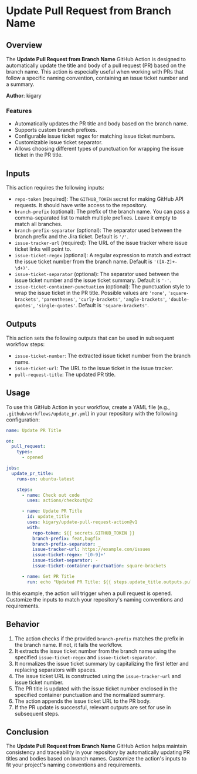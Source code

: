# Update Pull Request from Branch Name

## Overview

The **Update Pull Request from Branch Name** GitHub Action is designed to automatically update the title and body of a pull request (PR) based on the branch name. This action is especially useful when working with PRs that follow a specific naming convention, containing an issue ticket number and a summary.

**Author**: kigary

### Features

- Automatically updates the PR title and body based on the branch name.
- Supports custom branch prefixes.
- Configurable issue ticket regex for matching issue ticket numbers.
- Customizable issue ticket separator.
- Allows choosing different types of punctuation for wrapping the issue ticket in the PR title.

## Inputs

This action requires the following inputs:

- `repo-token` (required): The `GITHUB_TOKEN` secret for making GitHub API requests. It should have write access to the repository.
- `branch-prefix` (optional): The prefix of the branch name. You can pass a comma-separated list to match multiple prefixes. Leave it empty to match all branches.
- `branch-prefix-separator` (optional): The separator used between the branch prefix and the Jira ticket. Default is `'/'`.
- `issue-tracker-url` (required): The URL of the issue tracker where issue ticket links will point to.
- `issue-ticket-regex` (optional): A regular expression to match and extract the issue ticket number from the branch name. Default is `'([A-Z]+-\d+)'`.
- `issue-ticket-separator` (optional): The separator used between the issue ticket number and the issue ticket summary. Default is `'-'`.
- `issue-ticket-container-punctuation` (optional): The punctuation style to wrap the issue ticket in the PR title. Possible values are `'none'`, `'square-brackets'`, `'parentheses'`, `'curly-brackets'`, `'angle-brackets'`, `'double-quotes'`, `'single-quotes'`. Default is `'square-brackets'`.

## Outputs

This action sets the following outputs that can be used in subsequent workflow steps:

- `issue-ticket-number`: The extracted issue ticket number from the branch name.
- `issue-ticket-url`: The URL to the issue ticket in the issue tracker.
- `pull-request-title`: The updated PR title.

## Usage

To use this GitHub Action in your workflow, create a YAML file (e.g., `.github/workflows/update_pr.yml`) in your repository with the following configuration:

```yaml
name: Update PR Title

on:
  pull_request:
    types:
      - opened

jobs:
  update_pr_title:
    runs-on: ubuntu-latest

    steps:
      - name: Check out code
        uses: actions/checkout@v2

      - name: Update PR Title
        id: update_title
        uses: kigary/update-pull-request-action@v1
        with:
          repo-token: ${{ secrets.GITHUB_TOKEN }}
          branch-prefix: feat,bugfix
          branch-prefix-separator: _
          issue-tracker-url: https://example.com/issues
          issue-ticket-regex: '[0-9]+'
          issue-ticket-separator: -
          issue-ticket-container-punctuation: square-brackets

      - name: Get PR Title
        run: echo "Updated PR Title: ${{ steps.update_title.outputs.pull-request-title }}"
```

In this example, the action will trigger when a pull request is opened. Customize the inputs to match your repository's naming conventions and requirements.

## Behavior

1. The action checks if the provided `branch-prefix` matches the prefix in the branch name. If not, it fails the workflow.
2. It extracts the issue ticket number from the branch name using the specified `issue-ticket-regex` and `issue-ticket-separator`.
3. It normalizes the issue ticket summary by capitalizing the first letter and replacing separators with spaces.
4. The issue ticket URL is constructed using the `issue-tracker-url` and issue ticket number.
5. The PR title is updated with the issue ticket number enclosed in the specified container punctuation and the normalized summary.
6. The action appends the issue ticket URL to the PR body.
7. If the PR update is successful, relevant outputs are set for use in subsequent steps.

## Conclusion

The **Update Pull Request from Branch Name** GitHub Action helps maintain consistency and traceability in your repository by automatically updating PR titles and bodies based on branch names. Customize the action's inputs to fit your project's naming conventions and requirements.
